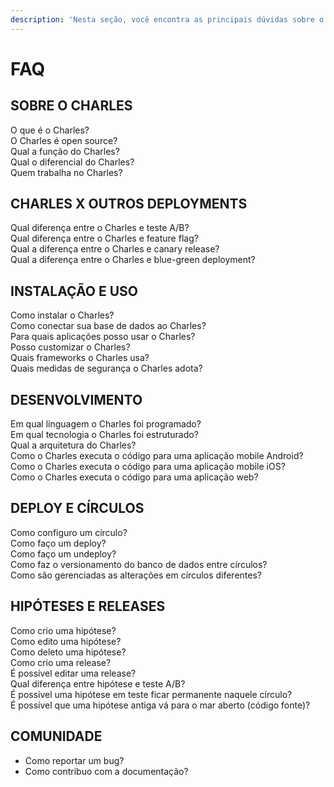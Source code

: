 ```yaml
---
description: 'Nesta seção, você encontra as principais dúvidas sobre o Charles.'
---
```


# FAQ

## SOBRE O CHARLES 

O que é o Charles?  
O Charles é open source?  
Qual a função do Charles?  
Qual o diferencial do Charles?  
Quem trabalha no Charles?

## **CHARLES X OUTROS DEPLOYMENTS** 

Qual diferença entre o Charles e teste A/B?   
Qual diferença entre o Charles e feature flag?   
Qual a diferença entre o Charles e canary release?  
Qual a diferença entre o Charles e blue-green deployment?

## **INSTALAÇÃO E USO** 

Como instalar o Charles?  
Como conectar sua base de dados ao Charles?  
Para quais aplicações posso usar o Charles?  
Posso customizar o Charles?  
Quais frameworks o Charles usa?  
Quais medidas de segurança o Charles adota?

## **DESENVOLVIMENTO**

Em qual linguagem o Charles foi programado?  
Em qual tecnologia o Charles foi estruturado?  
Qual a arquitetura do Charles?  
Como o Charles executa o código para uma aplicação mobile Android?  
Como o Charles executa o código para uma aplicação mobile iOS?  
Como o Charles executa o código para uma aplicação web?

## **DEPLOY E CÍRCULOS**

Como configuro um círculo?  
Como faço um deploy?  
Como faço um undeploy?  
Como faz o versionamento do banco de dados entre círculos?  
Como são gerenciadas as alterações em círculos diferentes?

## **HIPÓTESES E RELEASES** 

Como crio uma hipótese?   
Como edito uma hipótese?  
Como deleto uma hipótese?  
Como crio uma release?   
É possível editar uma release?  
Qual diferença entre hipótese e teste A/B?  
É possível uma hipótese em teste ficar permanente naquele círculo?   
É possível que uma hipótese antiga vá para o mar aberto \(código fonte\)?

## **COMUNIDADE** 

* Como reportar um bug?
* Como contribuo com a documentação?

